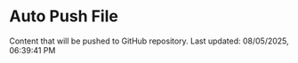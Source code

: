 # Auto Push File

Content that will be pushed to GitHub repository.
Last updated: 08/05/2025, 06:39:41 PM